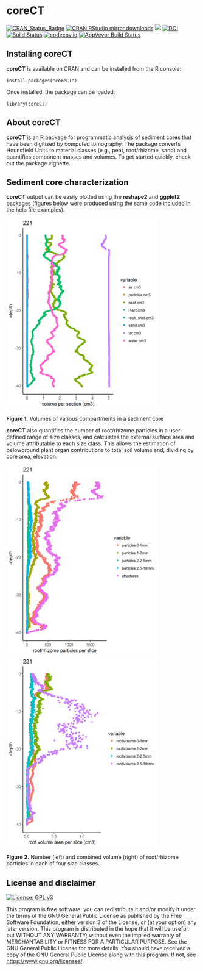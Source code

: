 # coreCT

[![CRAN_Status_Badge](http://www.r-pkg.org/badges/version/coreCT)](https://cran.r-project.org/package=coreCT) [![CRAN RStudio mirror downloads](http://cranlogs.r-pkg.org/badges/coreCT)](https://cran.r-project.org/package=coreCT) [![](http://cranlogs.r-pkg.org/badges/grand-total/coreCT)](https://cran.r-project.org/package=coreCT) [![DOI](https://zenodo.org/badge/DOI/10.5281/zenodo.889651.svg)](https://doi.org/10.5281/zenodo.889651) 
[![Build Status](https://travis-ci.org/troyhill/coreCT.svg?branch=master)](https://travis-ci.org/troyhill/coreCT) [![codecov.io](https://codecov.io/github/troyhill/coreCT/coverage.svg?branch=master)](https://codecov.io/github/troyhill/coreCT?branch=master) [![AppVeyor Build Status](https://ci.appveyor.com/api/projects/status/github/troyhill/coreCT?branch=master&svg=true)](https://ci.appveyor.com/project/troyhill/coreCT) 

  
    

## Installing **coreCT**

**coreCT** is available on CRAN and can be installed from the R console:

    install.packages("coreCT") 
    


Once installed, the package can be loaded:
    
    library(coreCT)

  
  

## About **coreCT**

**coreCT** is an [R package](https://cran.r-project.org/package=coreCT) for programmatic analysis of sediment cores that have been digitized by computed tomography. The package converts Hounsfield Units to material classes (e.g., peat, root/rhizome, sand) and quantifies component masses and volumes. To get started quickly, check out the package vignette.


## Sediment core characterization

**coreCT** output can be easily plotted using the **reshape2** and **ggplot2** packages (figures below were produced using the same code included in the help file examples).


<img src="https://raw.githubusercontent.com/troyhill/images/master/221_20160607_Vol.png" width="400" height="500" />


**Figure 1.** Volumes of various compartments in a sediment core



**coreCT** also quantifies the number of root/rhizome particles in a user-defined range of size classes, and calculates the external surface area and volume attributable to each size class. This allows the estimation of belowground plant organ contributions to total soil volume and, dividing by core area, elevation.


<img src="https://raw.githubusercontent.com/troyhill/images/master/221_20160607_Particles.png" width="400" height="500" /> <img src="https://raw.githubusercontent.com/troyhill/images/master/221_20160607_rootVol.png" width="400" height="500" />


**Figure 2.** Number (left) and combined volume (right) of root/rhizome particles in each of four size classes.





## License and disclaimer

[![License: GPL v3](https://img.shields.io/badge/License-GPL%20v3-blue.svg)](https://www.gnu.org/licenses/gpl-3.0)

This program is free software: you can redistribute it and/or modify it under the terms of the GNU General Public License as published by the Free Software Foundation, either version 3 of the License, or (at your option) any later version. This program is distributed in the hope that it will be useful, but WITHOUT ANY WARRANTY; without even the implied warranty of MERCHANTABILITY or FITNESS FOR A PARTICULAR PURPOSE.  See the GNU General Public License for more details. You should have received a copy of the GNU General Public License along with this program.  If not, see <https://www.gnu.org/licenses/>.
